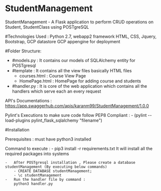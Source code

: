 # StudentManagement
StudentManagement - A Flask application to perform CRUD operations on Student, StudentClass using POSTgreSQL



#Technologies Used : 
Python 2.7, webapp2 framework HTML, CSS, Jquery, Bootstrap, GCP datastore
GCP appengine for deployment

#Folder Structure:

- #models.py : It contains our models of SQLAlchemy entity for POSTgresql 
- #template : It contains all the view files basically HTML files
    - courses.html  : Course View Page
    - HomePage.html : HomePage for adding course and students
- #handler.py : It is core of the web application which contains all the handlers which serve each an every request


API's Documentations :
https://app.swaggerhub.com/apis/karanm99/StudentManagement/1.0.0


Pylint's Executions to make sure code follow PEP8 Compliant : 
    - (pylint --load-plugins pylint_flask_sqlalchemy "filename")


#Installation

Prerequisites : must have python3 installed

Command to execute : 
    -   pip3 install -r requirements.txt
        It will install all the required packages into systems
        
    -   After POSTgresql installation , Please create a database studentManagement (By executing below commands)
        - CREATE DATABASE studentManagement;
        - \c studentManagement
    -   Run the handler file by command :
        python3 handler.py
        
        
